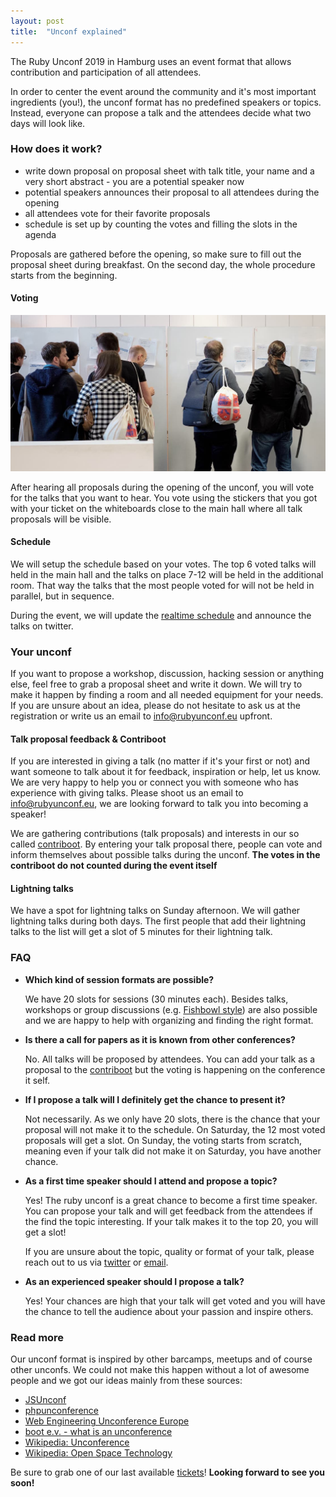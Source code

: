 ```yaml
---
layout: post
title:  "Unconf explained"
---
```

The Ruby Unconf 2019 in Hamburg uses an event format that allows contribution and participation of all attendees.

In order to center the event around the community and it's most important ingredients (you!), the unconf format has no predefined speakers or topics. Instead, everyone can propose a talk and the attendees decide what two days will look like.

### How does it work?
 * write down proposal on proposal sheet with talk title, your name and a very short abstract - you are a potential speaker now
 * potential speakers announces their proposal to all attendees during the opening
 * all attendees vote for their favorite proposals
 * schedule is set up by counting the votes and filling the slots in the agenda

Proposals are gathered before the opening, so make sure to fill out the proposal sheet during breakfast.
On the second day, the whole procedure starts from the beginning.

#### Voting
![ruby unconf voting](/assets/images/blog/voting.jpg)

After hearing all proposals during the opening of the unconf, you will vote for the talks that you want to hear. You vote using the stickers that you got with your ticket on the whiteboards close to the main hall where all talk proposals will be visible.

#### Schedule
We will setup the schedule based on your votes. The top 6 voted talks will held in the main hall and the talks on place 7-12 will be held in the additional room. That way the talks that the most people voted for will not be held in parallel, but in sequence.

During the event, we will update the [realtime schedule](https://docs.google.com/spreadsheets/d/1YLiU9QU6HH_MaRT-zh_yJf6pQfUdYk59plJUwaOWciE/edit?usp=sharing) and announce the talks on twitter.

### Your unconf
If you want to propose a workshop, discussion, hacking session or anything else, feel free to grab a proposal sheet and write it down. We will try to make it happen by finding a room and all needed equipment for your needs. If you are unsure about an idea, please do not hesitate to ask us at the registration or write us an email to [info@rubyunconf.eu](mailto:info@rubyunconf.eu) upfront.

#### Talk proposal feedback & Contriboot
If you are interested in giving a talk (no matter if it's your first or not) and want someone to talk about it for feedback, inspiration or help, let us know. We are very happy to help you or connect you with someone who has experience with giving talks. Please shoot us an email to [info@rubyunconf.eu](mailto:info@rubyunconf.eu), we are looking forward to talk you into becoming a speaker!

We are gathering contributions (talk proposals) and interests in our so called [contriboot](https://contriboot.rubyunconf.eu/contributions). By entering your talk proposal there, people can vote and inform themselves about possible talks during the unconf. **The votes in the contriboot do not counted during the event itself**

#### Lightning talks
We have a spot for lightning talks on Sunday afternoon. We will gather lightning talks during both days. The first people that add their lightning talks to the list will get a slot of 5 minutes for their lightning talk.

### FAQ

* **Which kind of session formats are possible?**

  We have 20 slots for sessions (30 minutes each). Besides talks, workshops or group discussions (e.g. [Fishbowl style](https://en.wikipedia.org/wiki/Fishbowl_(conversation))) are also possible and we are happy to help with organizing and finding the right format.

* **Is there a call for papers as it is known from other conferences?**

  No. All talks will be proposed by attendees. You can add your talk as a proposal to the [contriboot](https://contriboot.rubyunconf.eu/contributions) but the voting is happening on the conference it self.

* **If I propose a talk will I definitely get the chance to present it?**

  Not necessarily. As we only have 20 slots, there is the chance that your proposal will not make it to the schedule. On Saturday, the 12 most voted proposals will get a slot. On Sunday, the voting starts from scratch, meaning even if your talk did not make it on Saturday, you have another chance.

* **As a first time speaker should I attend and propose a topic?**

  Yes! The ruby unconf is a great chance to become a first time speaker. You can propose your talk and will get feedback from the attendees if the find the topic interesting. If your talk makes it to the top 20, you will get a slot!

  If you are unsure about the topic, quality or format of your talk, please reach out to us via [twitter](https://twitter.com/rubyunconfeu) or [email](mailto:info@rubyunconf.eu).

* **As an experienced speaker should I propose a talk?**

  Yes! Your chances are high that your talk will get voted and you will have the chance to tell the audience about your passion and inspire others.


### Read more
Our unconf format is inspired by other barcamps, meetups and of course other unconfs. We could not make this happen without a lot of awesome people and we got our ideas mainly from these sources:

* [JSUnconf](https://2019.jsunconf.eu/)
* [phpunconference](https://www.php-unconference.de/)
* [Web Engineering Unconference Europe](https://weuceu.org/)
* [boot e.v. - what is an unconference](https://www.bootev.org/what-is-an-unconference/)
* [Wikipedia: Unconference](https://en.wikipedia.org/wiki/Unconference)
* [Wikipedia: Open Space Technology](https://en.wikipedia.org/wiki/Open_Space_Technology)

Be sure to grab one of our last available [tickets](https://ti.to/ruby-unconf/2019)! **Looking forward to see you soon!**
